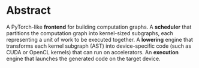 # Abstract
A PyTorch-like <b>frontend</b> for building computation graphs.
A <b>scheduler</b> that partitions the computation graph into kernel-sized subgraphs, each representing a unit of work to be executed together.
A <b>lowering</b> engine that transforms each kernel subgraph (AST) into device-specific code (such as CUDA or OpenCL kernels) that can run on accelerators.
An <b>execution</b> engine that launches the generated code on the target device.
